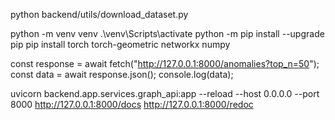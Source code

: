 <!-- Download Dataset Command -->
python backend/utils/download_dataset.py


<!-- Venv Creation -->
python -m venv venv
.\venv\Scripts\activate
python -m pip install --upgrade pip
pip install torch torch-geometric networkx numpy


<!-- Later, your React.js frontend can fetch from these endpoints like: -->

const response = await fetch("http://127.0.0.1:8000/anomalies?top_n=50");
const data = await response.json();
console.log(data);

<!-- Uvicorn -->
uvicorn backend.app.services.graph_api:app --reload --host 0.0.0.0 --port 8000
http://127.0.0.1:8000/docs
http://127.0.0.1:8000/redoc